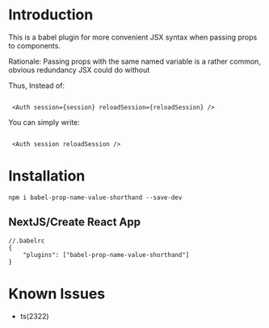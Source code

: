 # Introduction

This is a babel plugin for more convenient JSX syntax when passing props to components.

Rationale: Passing props with the same named variable is a rather common, obvious redundancy JSX could do without


Thus, Instead of:

```

 <Auth session={session} reloadSession={reloadSession} />

```

You can simply write:

```

 <Auth session reloadSession />

```

# Installation

`npm i babel-prop-name-value-shorthand --save-dev`


## NextJS/Create React App

```
//.babelrc
{
    "plugins": ["babel-prop-name-value-shorthand"]
}
```


# Known Issues

- ts(2322)